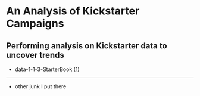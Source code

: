 # An Analysis of Kickstarter Campaigns
Performing analysis on Kickstarter data to uncover trends
---
* data-1-1-3-StarterBook (1)
---
* other junk I put there
